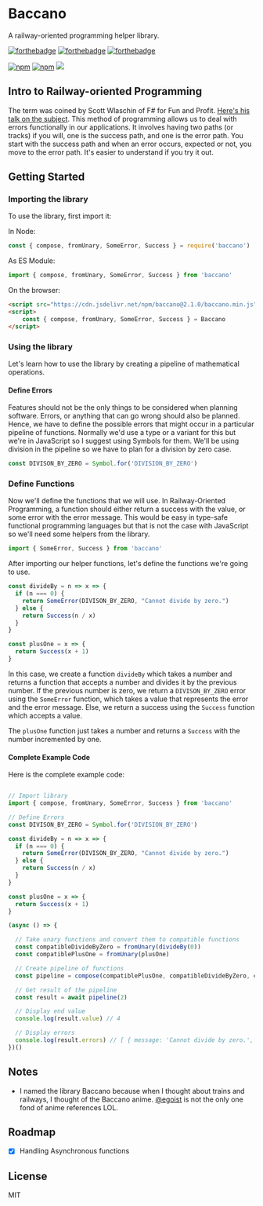 # Baccano
A railway-oriented programming helper library.

[![forthebadge](https://forthebadge.com/images/badges/fuck-it-ship-it.svg)](https://forthebadge.com)
[![forthebadge](https://forthebadge.com/images/badges/made-with-javascript.svg)](https://forthebadge.com)
[![forthebadge](https://forthebadge.com/images/badges/powered-by-electricity.svg)](https://forthebadge.com)

[![npm](https://img.shields.io/npm/dm/baccano.svg?longCache=true&style=for-the-badge)](https://www.npmjs.com/package/baccano)
[![npm](https://img.shields.io/npm/v/baccano.svg?longCache=true&style=for-the-badge)](https://www.npmjs.com/package/baccano)
[![](https://data.jsdelivr.com/v1/package/npm/baccano/badge)](https://www.jsdelivr.com/package/npm/baccano)

## Intro to Railway-oriented Programming
The term was coined by Scott Wlaschin of F# for Fun and Profit. [Here's his talk on the subject](https://fsharpforfunandprofit.com/rop/). This method of programming allows us to deal with errors functionally in our applications. It involves having two paths (or tracks) if you will, one is the success path, and one is the error path. You start with the success path and when an error occurs, expected or not, you move to the error path. It's easier to understand if you try it out.

## Getting Started

### Importing the library

To use the library, first import it:

In Node:
```javascript
const { compose, fromUnary, SomeError, Success } = require('baccano')
```

As ES Module:
```javascript
import { compose, fromUnary, SomeError, Success } from 'baccano'
```

On the browser:
```html
<script src="https://cdn.jsdelivr.net/npm/baccano@2.1.0/baccano.min.js"></script>
<script>
    const { compose, fromUnary, SomeError, Success } = Baccano
</script>
```

### Using the library
Let's learn how to use the library by creating a pipeline of mathematical operations.

#### Define Errors
Features should not be the only things to be considered when planning software. Errors, or anything that can go wrong should also be planned. Hence, we have to define the possible errors that might occur in a particular pipeline of functions. Normally we'd use a type or a variant for this but we're in JavaScript so I suggest using Symbols for them. We'll be using division in the pipeline so we have to plan for a division by zero case.

```javascript
const DIVISON_BY_ZERO = Symbol.for('DIVISION_BY_ZERO')
```

### Define Functions
Now we'll define the functions that we will use. In Railway-Oriented Programming, a function should either return a success with the value, or some error with the error message. This would be easy in type-safe functional programming languages but that is not the case with JavaScript so we'll need some helpers from the library.

```javascript
import { SomeError, Success } from 'baccano'
```

After importing our helper functions, let's define the functions we're going to use.

```javascript
const divideBy = n => x => {
  if (n === 0) {
    return SomeError(DIVISON_BY_ZERO, "Cannot divide by zero.")
  } else {
    return Success(n / x)
  }
}

const plusOne = x => {
  return Success(x + 1)
}
```

In this case, we create a function `divideBy` which takes a number and returns a function that accepts a number and divides it by the previous number. If the previous number is zero, we return a `DIVISON_BY_ZERO` error using the `SomeError` function, which takes a value that represents the error and the error message. Else, we return a success using the `Success` function which accepts a value.

The `plusOne` function just takes a number and returns a `Success` with the number incremented by one.

#### Complete Example Code
Here is the complete example code:

```javascript

// Import library
import { compose, fromUnary, SomeError, Success } from 'baccano'

// Define Errors
const DIVISON_BY_ZERO = Symbol.for('DIVISION_BY_ZERO')

const divideBy = n => x => {
  if (n === 0) {
    return SomeError(DIVISON_BY_ZERO, "Cannot divide by zero.")
  } else {
    return Success(n / x)
  }
}

const plusOne = x => {
  return Success(x + 1)
}

(async () => {

  // Take unary functions and convert them to compatible functions
  const compatibleDivideByZero = fromUnary(divideBy(0))
  const compatiblePlusOne = fromUnary(plusOne)

  // Create pipeline of functions
  const pipeline = compose(compatiblePlusOne, compatibleDivideByZero, compatiblePlusOne)

  // Get result of the pipeline
  const result = await pipeline(2)

  // Display end value
  console.log(result.value) // 4

  // Display errors
  console.log(result.errors) // [ { message: 'Cannot divide by zero.', type: Symbol(DIVISON_BY_ZERO) } ]
})()
```

## Notes
- I named the library Baccano because when I thought about trains and railways, I thought of the Baccano anime. [@egoist](https://github.com/egoist) is not the only one fond of anime references LOL.

## Roadmap
- [x] Handling Asynchronous functions

## License
MIT